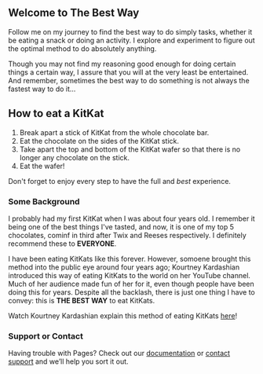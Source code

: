 ## Welcome to The Best Way

Follow me on my journey to find the best way to do simply tasks, whether it be eating a snack or doing an activity. I explore and experiment to figure out the optimal method to do absolutely anything. 

Though you may not find my reasoning good enough for doing certain things a certain way, I assure that you will at the very least be entertained. And remember, sometimes the best way to do something is not always the fastest way to do it...

## How to eat a KitKat

1. Break apart a stick of KitKat from the whole chocolate bar.
2. Eat the chocolate on the sides of the KitKat stick.
3. Take apart the top and bottom of the KitKat wafer so that there is no longer any chocolate on the stick.
4. Eat the wafer!

Don't forget to enjoy every step to have the full and *best* experience.

### Some Background

I probably had my first KitKat when I was about four years old. I remember it being one of the best things I've tasted, and now, it is one of my top 5 chocolates, cominf in third after Twix and Reeses respectively. I definitely recommend these to **EVERYONE**.

I have been eating KitKats like this forever. However, somoene brought this method into the public eye around four years ago; Kourtney Kardashian introduced this way of eating KitKats to the world on her YouTube channel. Much of her audience made fun of her for it, even though people have been doing this for years. Despite all the backlash, there is just one thing I have to convey: this is **THE BEST WAY** to eat KitKats.

Watch Kourtney Kardashian explain this method of eating KitKats [here](https://www.youtube.com/watch?v=Te0lyq6no98)!

### Support or Contact

Having trouble with Pages? Check out our [documentation](https://docs.github.com/categories/github-pages-basics/) or [contact support](https://github.com/contact) and we’ll help you sort it out.
